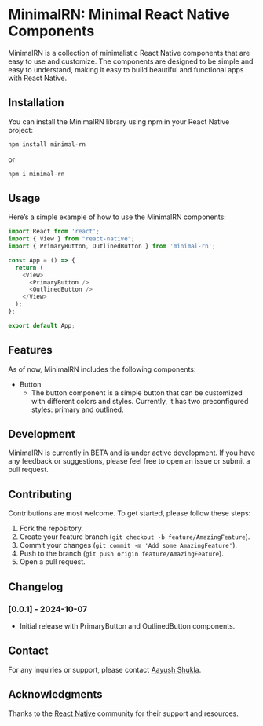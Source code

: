 # MinimalRN: Minimal React Native Components

MinimalRN is a collection of minimalistic React Native components that are easy to use and customize. The components are designed to be simple and easy to understand, making it easy to build beautiful and functional apps with React Native.

## Installation

You can install the MinimalRN library using npm in your React Native project:

```bash
npm install minimal-rn
```

or

```bash
npm i minimal-rn
```

## Usage

Here’s a simple example of how to use the MinimalRN components:

```typescript
import React from 'react';
import { View } from "react-native";
import { PrimaryButton, OutlinedButton } from 'minimal-rn';

const App = () => {
  return (
    <View>
      <PrimaryButton />
      <OutlinedButton />
    </View>
  );
};

export default App;
```

## Features

As of now, MinimalRN includes the following components:

- Button
  - The button component is a simple button that can be customized with different colors and styles. Currently, it has two preconfigured styles: primary and outlined.

## Development

MinimalRN is currently in BETA and is under active development. If you have any feedback or suggestions, please feel free to open an issue or submit a pull request.

## Contributing

Contributions are most welcome. To get started, please follow these steps:

1. Fork the repository.
2. Create your feature branch (`git checkout -b feature/AmazingFeature`).
3. Commit your changes (`git commit -m 'Add some AmazingFeature'`).
4. Push to the branch (`git push origin feature/AmazingFeature`).
5. Open a pull request.

## Changelog

### [0.0.1] - 2024-10-07

- Initial release with PrimaryButton and OutlinedButton components.

## Contact

For any inquiries or support, please contact [Aayush Shukla](mailto:me@a2ys.dev).

## Acknowledgments

Thanks to the [React Native](https://reactnative.dev/) community for their support and resources.

